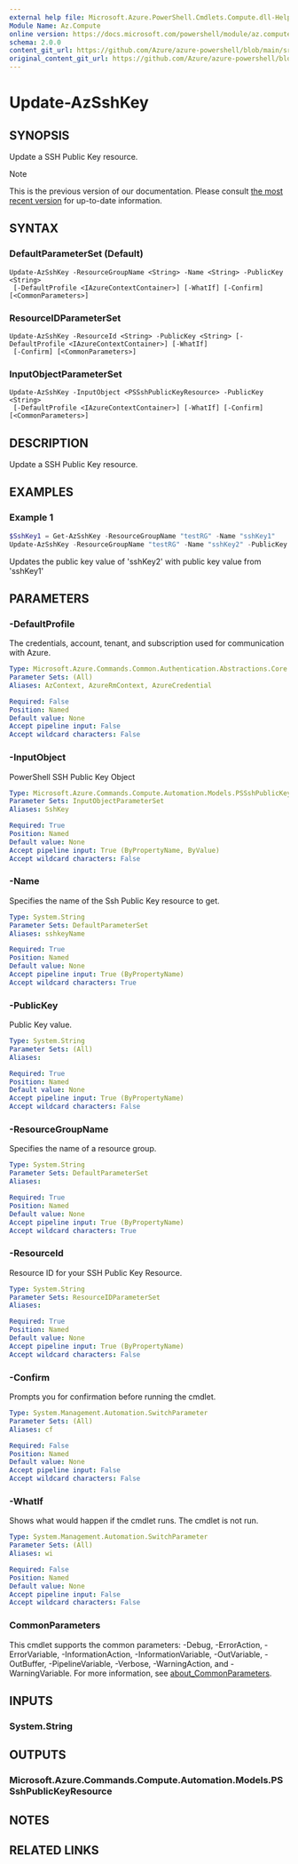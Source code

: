 ```yaml
---
external help file: Microsoft.Azure.PowerShell.Cmdlets.Compute.dll-Help.xml
Module Name: Az.Compute
online version: https://docs.microsoft.com/powershell/module/az.compute/update-azsshkey
schema: 2.0.0
content_git_url: https://github.com/Azure/azure-powershell/blob/main/src/Compute/Compute/help/Update-AzSshKey.md
original_content_git_url: https://github.com/Azure/azure-powershell/blob/main/src/Compute/Compute/help/Update-AzSshKey.md
---
```


# Update-AzSshKey

## SYNOPSIS
Update a SSH Public Key resource.

> [!NOTE]
>This is the previous version of our documentation. Please consult [the most recent version](/powershell/module/az.compute/update-azsshkey) for up-to-date information.

## SYNTAX

### DefaultParameterSet (Default)
```
Update-AzSshKey -ResourceGroupName <String> -Name <String> -PublicKey <String>
 [-DefaultProfile <IAzureContextContainer>] [-WhatIf] [-Confirm] [<CommonParameters>]
```

### ResourceIDParameterSet
```
Update-AzSshKey -ResourceId <String> -PublicKey <String> [-DefaultProfile <IAzureContextContainer>] [-WhatIf]
 [-Confirm] [<CommonParameters>]
```

### InputObjectParameterSet
```
Update-AzSshKey -InputObject <PSSshPublicKeyResource> -PublicKey <String>
 [-DefaultProfile <IAzureContextContainer>] [-WhatIf] [-Confirm] [<CommonParameters>]
```

## DESCRIPTION
Update a SSH Public Key resource.

## EXAMPLES

### Example 1
```powershell
$SshKey1 = Get-AzSshKey -ResourceGroupName "testRG" -Name "sshKey1"
Update-AzSshKey -ResourceGroupName "testRG" -Name "sshKey2" -PublicKey $SshKey1.publickey
```

Updates the public key value of 'sshKey2' with public key value from 'sshKey1'

## PARAMETERS

### -DefaultProfile
The credentials, account, tenant, and subscription used for communication with Azure.

```yaml
Type: Microsoft.Azure.Commands.Common.Authentication.Abstractions.Core.IAzureContextContainer
Parameter Sets: (All)
Aliases: AzContext, AzureRmContext, AzureCredential

Required: False
Position: Named
Default value: None
Accept pipeline input: False
Accept wildcard characters: False
```

### -InputObject
PowerShell SSH Public Key Object

```yaml
Type: Microsoft.Azure.Commands.Compute.Automation.Models.PSSshPublicKeyResource
Parameter Sets: InputObjectParameterSet
Aliases: SshKey

Required: True
Position: Named
Default value: None
Accept pipeline input: True (ByPropertyName, ByValue)
Accept wildcard characters: False
```

### -Name
Specifies the name of the Ssh Public Key resource to get.

```yaml
Type: System.String
Parameter Sets: DefaultParameterSet
Aliases: sshkeyName

Required: True
Position: Named
Default value: None
Accept pipeline input: True (ByPropertyName)
Accept wildcard characters: True
```

### -PublicKey
Public Key value.

```yaml
Type: System.String
Parameter Sets: (All)
Aliases:

Required: True
Position: Named
Default value: None
Accept pipeline input: True (ByPropertyName)
Accept wildcard characters: False
```

### -ResourceGroupName
Specifies the name of a resource group.

```yaml
Type: System.String
Parameter Sets: DefaultParameterSet
Aliases:

Required: True
Position: Named
Default value: None
Accept pipeline input: True (ByPropertyName)
Accept wildcard characters: True
```

### -ResourceId
Resource ID for your SSH Public Key Resource.

```yaml
Type: System.String
Parameter Sets: ResourceIDParameterSet
Aliases:

Required: True
Position: Named
Default value: None
Accept pipeline input: True (ByPropertyName)
Accept wildcard characters: False
```

### -Confirm
Prompts you for confirmation before running the cmdlet.

```yaml
Type: System.Management.Automation.SwitchParameter
Parameter Sets: (All)
Aliases: cf

Required: False
Position: Named
Default value: None
Accept pipeline input: False
Accept wildcard characters: False
```

### -WhatIf
Shows what would happen if the cmdlet runs. The cmdlet is not run.

```yaml
Type: System.Management.Automation.SwitchParameter
Parameter Sets: (All)
Aliases: wi

Required: False
Position: Named
Default value: None
Accept pipeline input: False
Accept wildcard characters: False
```

### CommonParameters
This cmdlet supports the common parameters: -Debug, -ErrorAction, -ErrorVariable, -InformationAction, -InformationVariable, -OutVariable, -OutBuffer, -PipelineVariable, -Verbose, -WarningAction, and -WarningVariable. For more information, see [about_CommonParameters](http://go.microsoft.com/fwlink/?LinkID=113216).

## INPUTS

### System.String

## OUTPUTS

### Microsoft.Azure.Commands.Compute.Automation.Models.PSSshPublicKeyResource

## NOTES

## RELATED LINKS
